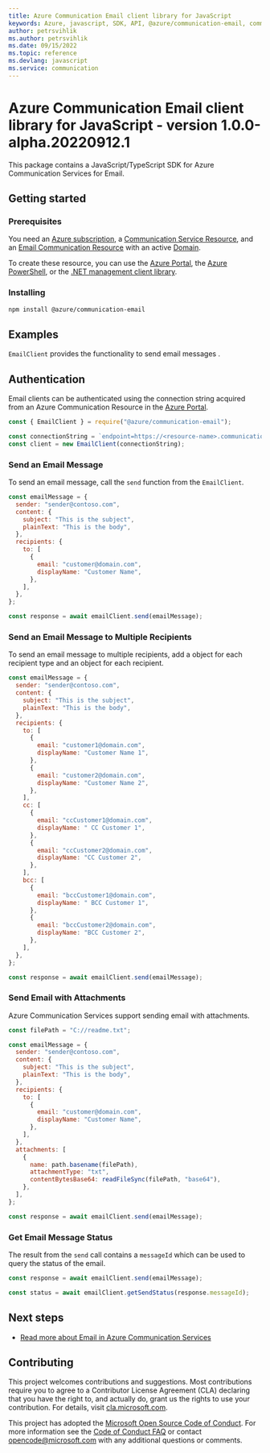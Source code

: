 ```yaml
---
title: Azure Communication Email client library for JavaScript
keywords: Azure, javascript, SDK, API, @azure/communication-email, communication
author: petrsvihlik
ms.author: petrsvihlik
ms.date: 09/15/2022
ms.topic: reference
ms.devlang: javascript
ms.service: communication
---
```

# Azure Communication Email client library for JavaScript - version 1.0.0-alpha.20220912.1 


This package contains a JavaScript/TypeScript SDK for Azure Communication Services for Email.

## Getting started

### Prerequisites

You need an [Azure subscription][azure_sub], a [Communication Service Resource][communication_resource_docs], and an [Email Communication Resource][email_resource_docs] with an active [Domain][domain_overview].

To create these resource, you can use the [Azure Portal][communication_resource_create_portal], the [Azure PowerShell][communication_resource_create_power_shell], or the [.NET management client library][communication_resource_create_net].

### Installing

```bash
npm install @azure/communication-email
```

## Examples

`EmailClient` provides the functionality to send email messages .

## Authentication

Email clients can be authenticated using the connection string acquired from an Azure Communication Resource in the [Azure Portal][azure_portal].

```javascript
const { EmailClient } = require("@azure/communication-email");

const connectionString = `endpoint=https://<resource-name>.communication.azure.com/;accessKey=<Base64-Encoded-Key>`;
const client = new EmailClient(connectionString);
```

### Send an Email Message

To send an email message, call the `send` function from the `EmailClient`.

```javascript Snippet:Azure_Communication_Email_Send
const emailMessage = {
  sender: "sender@contoso.com",
  content: {
    subject: "This is the subject",
    plainText: "This is the body",
  },
  recipients: {
    to: [
      {
        email: "customer@domain.com",
        displayName: "Customer Name",
      },
    ],
  },
};

const response = await emailClient.send(emailMessage);
```

### Send an Email Message to Multiple Recipients

To send an email message to multiple recipients, add a object for each recipient type and an object for each recipient.

```javascript Snippet:Azure_Communication_Email_Send_Multiple_Recipients
const emailMessage = {
  sender: "sender@contoso.com",
  content: {
    subject: "This is the subject",
    plainText: "This is the body",
  },
  recipients: {
    to: [
      {
        email: "customer1@domain.com",
        displayName: "Customer Name 1",
      },
      {
        email: "customer2@domain.com",
        displayName: "Customer Name 2",
      },
    ],
    cc: [
      {
        email: "ccCustomer1@domain.com",
        displayName: " CC Customer 1",
      },
      {
        email: "ccCustomer2@domain.com",
        displayName: "CC Customer 2",
      },
    ],
    bcc: [
      {
        email: "bccCustomer1@domain.com",
        displayName: " BCC Customer 1",
      },
      {
        email: "bccCustomer2@domain.com",
        displayName: "BCC Customer 2",
      },
    ],
  },
};

const response = await emailClient.send(emailMessage);
```

### Send Email with Attachments

Azure Communication Services support sending email with attachments.

```javascript Snippet:Azure_Communication_Email_Send_With_Attachments
const filePath = "C://readme.txt";

const emailMessage = {
  sender: "sender@contoso.com",
  content: {
    subject: "This is the subject",
    plainText: "This is the body",
  },
  recipients: {
    to: [
      {
        email: "customer@domain.com",
        displayName: "Customer Name",
      },
    ],
  },
  attachments: [
    {
      name: path.basename(filePath),
      attachmentType: "txt",
      contentBytesBase64: readFileSync(filePath, "base64"),
    },
  ],
};

const response = await emailClient.send(emailMessage);
```

### Get Email Message Status

The result from the `send` call contains a `messageId` which can be used to query the status of the email.

```javascript Snippet:Azure_Communication_Email_GetSendStatus
const response = await emailClient.send(emailMessage);

const status = await emailClient.getSendStatus(response.messageId);
```

## Next steps

- [Read more about Email in Azure Communication Services][nextsteps]

## Contributing

This project welcomes contributions and suggestions. Most contributions require you to agree to a Contributor License Agreement (CLA) declaring that you have the right to, and actually do, grant us the rights to use your contribution. For details, visit [cla.microsoft.com][cla].

This project has adopted the [Microsoft Open Source Code of Conduct][coc]. For more information see the [Code of Conduct FAQ][coc_faq] or contact [opencode@microsoft.com][coc_contact] with any additional questions or comments.

<!-- LINKS -->

[azure_sub]: https://azure.microsoft.com/free/dotnet/
[azure_portal]: https://portal.azure.com
[cla]: https://cla.microsoft.com
[coc]: https://opensource.microsoft.com/codeofconduct/
[coc_faq]: https://opensource.microsoft.com/codeofconduct/faq/
[coc_contact]: mailto:opencode@microsoft.com
[communication_resource_docs]: /azure/communication-services/quickstarts/create-communication-resource?tabs=windows&pivots=platform-azp
[email_resource_docs]: https://aka.ms/acsemail/createemailresource
[communication_resource_create_portal]: /azure/communication-services/quickstarts/create-communication-resource?tabs=windows&pivots=platform-azp
[communication_resource_create_power_shell]: /powershell/module/az.communication/new-azcommunicationservice
[communication_resource_create_net]: /azure/communication-services/quickstarts/create-communication-resource?tabs=windows&pivots=platform-net
[package]: https://www.nuget.org/packages/Azure.Communication.Common/
[product_docs]: https://aka.ms/acsemail/overview
[nextsteps]: https://aka.ms/acsemail/overview
[nuget]: https://www.nuget.org/
[source]: https://github.com/Azure/azure-sdk-for-net/tree/main/sdk/communication
[domain_overview]: https://aka.ms/acsemail/domainsoverview

